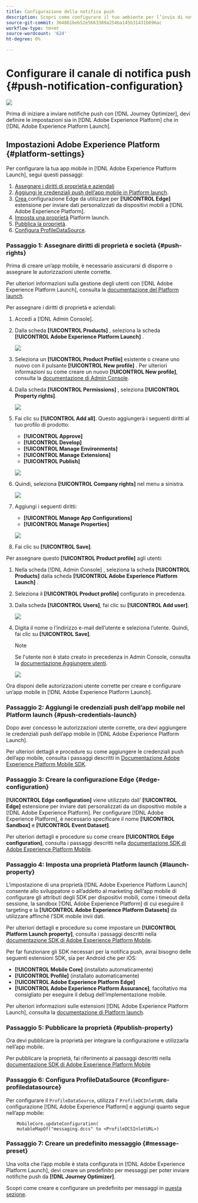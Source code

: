 ```yaml
---
title: Configurazione della notifica push
description: Scopri come configurare il tuo ambiente per l’invio di notifiche push con Journey Optimizer
source-git-commit: 364861beb52e5663389a254ba145b31431b696ac
workflow-type: tm+mt
source-wordcount: '624'
ht-degree: 0%

---
```


# Configurare il canale di notifica push {#push-notification-configuration}

![](assets/do-not-localize/badge.png)

Prima di iniziare a inviare notifiche push con [!DNL Journey Optimizer], devi definire le impostazioni sia in [!DNL Adobe Experience Platform] che in [!DNL Adobe Experience Platform Launch].

## Impostazioni Adobe Experience Platform {#platform-settings}

Per configurare la tua app mobile in [!DNL Adobe Experience Platform Launch], segui questi passaggi:

1. [Assegnare i diritti di proprietà e aziendali](#push-rights)
1. [Aggiungi le credenziali push dell’app mobile in Platform launch](#push-credentials-launch).
1. [Crea ](#edge-configuration) configurazione Edge da utilizzare per  **[!UICONTROL Edge]** estensione per inviare dati personalizzati da dispositivi mobili a  [!DNL Adobe Experience Platform].
1. [Imposta una proprietà](#launch-property) Platform launch.
1. [Pubblica la proprietà](#publish-property).
1. [Configura ProfileDataSource](#configure-profiledatasource).

### Passaggio 1: Assegnare diritti di proprietà e società {#push-rights}

Prima di creare un’app mobile, è necessario assicurarsi di disporre o assegnare le autorizzazioni utente corrette.

Per ulteriori informazioni sulla gestione degli utenti con [!DNL Adobe Experience Platform Launch], consulta la [documentazione del Platform launch](https://experienceleague.adobe.com/docs/launch/using/admin/user-permissions.html#experience-cloud-permissions).

Per assegnare i diritti di proprietà e aziendali:

1. Accedi a [!DNL Admin Console].

1. Dalla scheda **[!UICONTROL Products]** , seleziona la scheda **[!UICONTROL Adobe Experience Platform Launch]** .

   ![](assets/push_product_1.png)

1. Seleziona un **[!UICONTROL Product Profile]** esistente o creane uno nuovo con il pulsante **[!UICONTROL New profile]** . Per ulteriori informazioni su come creare un nuovo **[!UICONTROL New profile]**, consulta la [documentazione di Admin Console](https://experienceleague.adobe.com/docs/experience-platform/access-control/ui/create-profile.html#ui).

1. Dalla scheda **[!UICONTROL Permissions]** , seleziona **[!UICONTROL Property rights]**.

   ![](assets/push_product_2.png)

1. Fai clic su **[!UICONTROL Add all]**. Questo aggiungerà i seguenti diritti al tuo profilo di prodotto:
   * **[!UICONTROL Approve]**
   * **[!UICONTROL Develop]**
   * **[!UICONTROL Manage Environments]**
   * **[!UICONTROL Manage Extensions]**
   * **[!UICONTROL Publish]**

   ![](assets/push_product_3.png)

1. Quindi, seleziona **[!UICONTROL Company rights]** nel menu a sinistra.

   ![](assets/push_product_4.png)

1. Aggiungi i seguenti diritti:

   * **[!UICONTROL Manage App Configurations]**
   * **[!UICONTROL Manage Properties]**

   ![](assets/push_product_5.png)

1. Fai clic su **[!UICONTROL Save]**.

Per assegnare questo **[!UICONTROL Product profile]** agli utenti:

1. Nella scheda [!DNL Admin Console] , seleziona la scheda **[!UICONTROL Products]** dalla scheda **[!UICONTROL Adobe Experience Platform Launch]** .

1. Seleziona il **[!UICONTROL Product profile]** configurato in precedenza.

1. Dalla scheda **[!UICONTROL Users]**, fai clic su **[!UICONTROL Add user]**.

   ![](assets/push_product_6.png)

1. Digita il nome o l’indirizzo e-mail dell’utente e seleziona l’utente. Quindi, fai clic su **[!UICONTROL Save]**.

   >[!NOTE]
   >
   >Se l&#39;utente non è stato creato in precedenza in Admin Console, consulta la [documentazione Aggiungere utenti](https://helpx.adobe.com/enterprise/admin-guide.html/enterprise/using/manage-users-individually.ug.html#add-users).

   ![](assets/push_product_7.png)


Ora disponi delle autorizzazioni utente corrette per creare e configurare un’app mobile in [!DNL Adobe Experience Platform Launch].

### Passaggio 2: Aggiungi le credenziali push dell’app mobile nel Platform launch {#push-credentials-launch}

Dopo aver concesso le autorizzazioni utente corrette, ora devi aggiungere le credenziali push dell’app mobile in [!DNL Adobe Experience Platform Launch].

Per ulteriori dettagli e procedure su come aggiungere le credenziali push dell’app mobile, consulta i passaggi descritti in [Documentazione Adobe Experience Platform Mobile SDK](https://aep-sdks.gitbook.io/docs/beta/adobe-journey-optimizer#configure-the-journey-optimizer-extension-in-launch).

<!--
Note that to add push credentials in [!DNL Adobe Experience Platform Launch], the owner of the mobile app should fetch them from APNs/FCM.
1. From [!DNL Adobe Experience Platform Launch], ensure that **[!UICONTROL Client Side]** is selected in the drop-down menu.

1. Select the **[!UICONTROL App Configurations]** tab in the left-hand panel and click **[!UICONTROL App Configuration]** to create a new configuration.

1. Enter a **[!UICONTROL Name]** for the configuration.

1. From the **[!UICONTROL Messaging Service Type]** drop-down menu, select the **[!UICONTROL Messaging service type]** to be used for these credentials. Here, we selected **[!UICONTROL Apple Push Notification Service]** since we are working with iOS.

1. Enter the mobile app **[!UICONTROL Bundle Id]** in the **[!UICONTROL App ID (iOS Bundle ID)]** field if you are using Apple push notification service or in the **[!UICONTROL App ID (Android package name)]** field if you are using Firebase Cloud Messaging.

    ![](assets/push_launch_app_configuration.png)

1. Drag and drop the .p8 key file or the .json private key file to the **[!UICONTROL Push Credentials]** field.

1. Enter the **[!UICONTROL Key Id]** and **[!UICONTROL Team Id]** if you are using Apple push notification service.

1. Click **[!UICONTROL Save]** to create your app configuration.
-->

### Passaggio 3: Creare la configurazione Edge {#edge-configuration}

**[!UICONTROL Edge configuration]** viene utilizzato dall’ **[!UICONTROL Edge]** estensione per inviare dati personalizzati da un dispositivo mobile a  [!DNL Adobe Experience Platform].
Per configurare [!DNL Adobe Experience Platform], è necessario specificare il nome **[!UICONTROL Sandbox]** e **[!UICONTROL Event Dataset]**.

Per ulteriori dettagli e procedure su come creare **[!UICONTROL Edge configuration]**, consulta i passaggi descritti nella [documentazione SDK di Adobe Experience Platform Mobile](https://aep-sdks.gitbook.io/docs/getting-started/configure-datastreams).


<!--
1. From [!DNL Adobe Experience Platform Launch], select the **[!UICONTROL Edge Configurations]** tab and click **[!UICONTROL Edge Configurations]**.
    
1. Select **[!UICONTROL New Edge Configuration]** to add a new **[!UICONTROL Edge Configuration]**.
1. Enter a **[!UICONTROL Name]** and click **[!UICONTROL Save]**

1. Click the **[!UICONTROL Adobe Experience Platform]** toggle to enable it.

1. Fill in the **[!UICONTROL Sandbox]**, **[!UICONTROL Event dataset]** and **[!UICONTROL Profile Dataset]** fields. Then, click **[!UICONTROL Save]**.
    
    ![](assets/push-config-4.png)
-->

### Passaggio 4: Imposta una proprietà Platform launch {#launch-property}

L’impostazione di una proprietà [!DNL Adobe Experience Platform Launch] consente allo sviluppatore o all’addetto al marketing dell’app mobile di configurare gli attributi degli SDK per dispositivi mobili, come i timeout della sessione, la sandbox [!DNL Adobe Experience Platform] di cui eseguire il targeting e la **[!UICONTROL Adobe Experience Platform Datasets]** da utilizzare affinché l’SDK mobile invii dati.

Per ulteriori dettagli e procedure su come impostare un **[!UICONTROL Platform Launch property]**, consulta i passaggi descritti nella [documentazione SDK di Adobe Experience Platform Mobile](https://aep-sdks.gitbook.io/docs/getting-started/create-a-mobile-property#create-a-mobile-property).

Per far funzionare gli SDK necessari per la notifica push, avrai bisogno delle seguenti estensioni SDK, sia per Android che per iOS:

* **[!UICONTROL Mobile Core]** (installato automaticamente)
* **[!UICONTROL Profile]** (installato automaticamente)
* **[!UICONTROL Adobe Experience Platform Edge]**
* **[!UICONTROL Adobe Experience Platform Assurance]**, facoltativo ma consigliato per eseguire il debug dell’implementazione mobile.

Per ulteriori informazioni sulle estensioni [!DNL Adobe Experience Platform Launch], consulta la [documentazione di Platform launch](https://experienceleague.adobe.com/docs/launch-learn/implementing-in-mobile-android-apps-with-launch/configure-launch/launch-add-extensions.html).

<!--

1. From [!DNL Adobe Experience Platform Launch], ensure that **[!UICONTROL Client Side]** is selected in the drop-down menu.

1. select the **[!UICONTROL Properties]** tab and click **[!UICONTROL New Property]**.

    ![](assets/push-config-6.png)

1. Enter a **[!UICONTROL Name]** for your new property.

1. Select **[!UICONTROL Mobile]** as **[!UICONTROL Platform]**.

    ![](assets/push-config-7.png)

1. Click **[!UICONTROL Save]** to create your new property.

To configure **[!UICONTROL Adobe Experience Platform Edge Extension]** to send custom data from mobile devices to [!DNL Adobe Experience Platform].

1. Select your previously created property and select the **[!UICONTROL Extensions]** tab to view the extensions for this property.

    ![](assets/push-config-8.png)

1. Click **[!UICONTROL Configure]** under the **[!UICONTROL Adobe Experience Platform Edge]** Network' extension.

1. From the **[!UICONTROL Edge Configuration]** drop-down list, select the **[!UICONTROL Edge Configuration]** created in the previous steps. For more information on **[!UICONTROL Edge Configuration]**, refer to this [section](#edge-configuration).

1. Click **[!UICONTROL Save]**.

To configure **[!UICONTROL Adobe Experience Platform Messaging]** extension to send push profile and push interactions to the correct datasets, follow the same steps as above. Use **[!UICONTROL Sandbox]**, **[!UICONTROL Event dataset]** and **[!UICONTROL Profile Dataset]** created in the [Adobe Experience Platform setup](#edge-configuration).
-->

### Passaggio 5: Pubblicare la proprietà {#publish-property}

Ora devi pubblicare la proprietà per integrare la configurazione e utilizzarla nell’app mobile.

Per pubblicare la proprietà, fai riferimento ai passaggi descritti nella [documentazione SDK di Adobe Experience Platform Mobile](https://aep-sdks.gitbook.io/docs/getting-started/create-a-mobile-property#publish-the-configuration)

### Passaggio 6: Configura ProfileDataSource {#configure-profiledatasource}

Per configurare il `ProfileDataSource`, utilizza l’ `ProfileDCInletURL` dalla configurazione [!DNL Adobe Experience Platform] e aggiungi quanto segue nell’app mobile:

```
    MobileCore.updateConfiguration(
    mutableMapOf("messaging.dccs" to <ProfileDCSInletURL>)
```

<!--
## Test your mobile app with custom action {#mobile-app-test}

After configuring your mobile app in both Adobe Experience Platform and Adobe Launch, you can now test it before sending push notifications to your profiles. In this use case, we will create a journey to target our mobile app and set a custom action which will trigger the push notification.

You can use a test mobile app for this use case. For more on this, refer to this [page](https://wiki.corp.adobe.com/pages/viewpage.action?spaceKey=CJM&title=Details+of+setting+the+mobile+test+app) (internal use only).

For this journey to work, you need to create an XDM schema. For more information, refer to [XDM documentation](https://experienceleague.adobe.com/docs/experience-platform/xdm/schema/composition.html?lang=en#schemas-and-data-ingestion).

1. In the left menu, click **[!UICONTROL Data]** then **[!UICONTROL Schemas]** under **[!UICONTROL Data management]** to create your XDM schema.

    ![](assets/test_push_1.png)

1. Click **[!UICONTROL Create schema]** then select **[!UICONTROL XDM Experience event]**.

    ![](assets/test_push_2.png)

1. In the right pane, enter the name of your schema and description. Enable this schema for **[!UICONTROL Profile]**.

1. In the left pane, click **[!UICONTROL Add]** under **[!UICONTROL Mixins]** and select  **[!UICONTROL Create a new Mixin]**. For more information on how to create mixin, refer to [XDM System documentation](https://experienceleague.adobe.com/docs/experience-platform/xdm/api/create-mixin.html?lang=en#api).

    ![](assets/test_push_3.png)

1. Enter a **[!UICONTROL Display Name]** and a **[!UICONTROL Description]**. Click **[!UICONTROL Add mixin]** when done.

    ![](assets/test_push_4.png)

1. In the **[!UICONTROL Field properties]** window, add a **[!UICONTROL Field name]**, **[!UICONTROL Display name]** and select **[!UICONTROL String]** as **[!UICONTROL Type]**.

    ![](assets/test_push_5.png)

1. Check **[!UICONTROL Required]** and click **[!UICONTROL Apply]**.

1. Click **[!UICONTROL Save]**. Your schema is now created and can be used in an **[!UICONTROL Event schema]**.

You then need to set up an **[!UICONTROL Event schema]** where you will set the custom action which you will need to enter in your mobile app to trigger your push notification.

1. From the left menu of the home page, click the **[!UICONTROL Admin]** icon, then click **[!UICONTROL Manage]** from the **[!UICONTROL Events]** card to create your new **[!UICONTROL Event schema]**.

1. Click **[!UICONTROL Add]**, the event configuration pane opens on the right side of the screen.

    ![](assets/test_push_6.png)

1. Enter the name of your event. You can also add a description.

1. In the **[!UICONTROL Event ID type]** field, select **[!UICONTROL Rule Based]**.

1. In the **[!UICONTROL Parameters]**, select your previously created XDM event.

    ![](assets/test_push_7.png)

1. Click **[!UICONTROL Edit]** in the **[!UICONTROL Event ID condition]** field.

1. Drag and your previously added mixin to define the condition that will be used by the system to identify the events that will trigger your journey.

    ![](assets/test_push_8.png)

1. Type in the syntax that you will need to use to trigger your push notification in your test app, in this example **order confirmation**.

    ![](assets/test_push_9.png)

1. Select **[!UICONTROL ECID]** as your **[!UICONTROL Namespace]**.

1. Click **[!UICONTROL Ok]** then **[!UICONTROL Save]**.

Your **[!UICONTROL Event schema]** is now created and can now be used in a journey.

1. In the left menu from [!DNL Journey Optimizer] homepage, click **[!UICONTROL Journeys]**.

1. Click **[!UICONTROL Create]** to create a new journey.

    ![](assets/test_push_10.png)

1. Edit the journey's properties in the configuration pane displayed on the right side. Learn more in this [section](building-journeys/journey-gs.md#change-properties).

1. Start by drag and dropping the **[!UICONTROL Event schema]** created in the previous steps from the **[!UICONTROL Events]** drop-down.

    ![](assets/test_push_11.png)

1. From the **[!UICONTROL Actions]** drop-down, drag and drop a **[!UICONTROL Message]** activity to your journey.

1. Select a previously created message. For more information on how to create push notifications, refer to this [page](create-message.md).

1. Drag and drop an **[!UICONTROL End]** activity to your journey.

1. Activate **[!UICONTROL Test]** to your journey to start testing your push notifications and click **[!UICONTROL Trigger an event]**.

    ![](assets/test_push_12.png)

1. Enter your ECID in the **[!UICONTROL Key]** field then your event that will trigger the push notification in our case **order confirmation**.

    ![](assets/test_push_13.png)

1. Click **[!UICONTROL Send]**.

Your event will be triggered and you will receive your push notification to your mobile app.

![](assets/test_push_14.png)
-->

### Passaggio 7: Creare un predefinito messaggio {#message-preset}

Una volta che l’app mobile è stata configurata in [!DNL Adobe Experience Platform Launch], devi creare un predefinito per messaggi per poter inviare notifiche push da **[!DNL Journey Optimizer]**.

Scopri come creare e configurare un predefinito per messaggi in [questa sezione](configuration/message-presets.md).